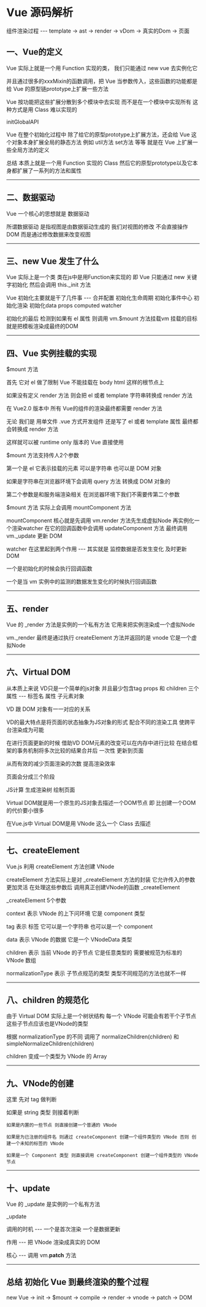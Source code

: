 # Vue 源码解析

组件渲染过程 --- template -> ast -> render -> vDom -> 真实的Dom -> 页面


## 一、Vue的定义

Vue 实际上就是一个用 Function 实现的类， 我们只能通过 new vue 去实例化它

并且通过很多的xxxMixin的函数调用，把 Vue 当参数传入，这些函数的功能都是给 Vue 的原型链prototype上扩展一些方法 

Vue 按功能把这些扩展分散到多个模块中去实现 而不是在一个模块中实现所有 这种方式是用 Class 难以实现的


initGlobalAPI

Vue 在整个初始化过程中 除了给它的原型prototype上扩展方法，还会给 Vue 这个对象本身扩展全局的静态方法 例如 util方法 set方法 等等 就是在 Vue 上扩展一些全局方法的定义

总结 本质上就是一个用 Function 实现的 Class 然后它的原型prototype以及它本身都扩展了一系列的方法和属性

-----------------------------------------------------------------------------------------------------------------------------------------------------------------

## 二、数据驱动

Vue 一个核心的思想就是 数据驱动

所谓数据驱动 是指视图是由数据驱动生成的 我们对视图的修改 不会直接操作DOM 而是通过修改数据来改变视图

-----------------------------------------------------------------------------------------------------------------------------------------------------------------

## 三、new Vue 发生了什么

Vue 实际上是一个类 类在js中是用Function来实现的 即 Vue 只能通过 new 关键字初始化 然后会调用 this._init 方法 

Vue 初始化主要就是干了几件事 --- 合并配置 初始化生命周期 初始化事件中心 初始化渲染 初始化data props computed watcher

初始化的最后 检测到如果有 el 属性 则调用 vm.$mount 方法挂载vm 挂载的目标就是把模板渲染成最终的DOM 

-----------------------------------------------------------------------------------------------------------------------------------------------------------------

## 四、Vue 实例挂载的实现

$mount 方法

首先 它对 el 做了限制 Vue 不能挂载在 body html 这样的根节点上

如果没有定义 render 方法 则会把 el 或者 template 字符串转换成 render 方法 

在 Vue2.0 版本中 所有 Vue的组件的渲染最终都需要 render 方法 

无论 我们是 用单文件 .vue 方式开发组件 还是写了 el 或者 template 属性 最终都会转换成 render 方法

这样就可以被 runtime only 版本的 Vue 直接使用 


$mount 方法支持传人2个参数 

第一个是 el 它表示挂载的元素 可以是字符串 也可以是 DOM 对象

如果是字符串在浏览器环境下会调用 query 方法 转换成 DOM 对象的

第二个参数是和服务端渲染相关 在浏览器环境下我们不需要传第二个参数


$mount 方法 实际上会调用 mountComponent 方法  

mountComponent 核心就是先调用 vm.render 方法先生成虚拟Node 再实例化一个渲染watcher 在它的回调函数中会调用 updateComponent 方法 最终调用 vm._update 更新 DOM


watcher 在这里起到两个作用 --- 其实就是 监控数据是否发生变化 及时更新 DOM

一个是初始化的时候会执行回调函数

一个是当 vm 实例中的监测的数据发生变化的时候执行回调函数

-----------------------------------------------------------------------------------------------------------------------------------------------------------------

## 五、render 

Vue 的 _render 方法是实例的一个私有方法 它用来把实例渲染成一个虚拟Node 

vm._render 最终是通过执行 createElement 方法并返回的是 vnode 它是一个虚拟Node 

-----------------------------------------------------------------------------------------------------------------------------------------------------------------

## 六、Virtual DOM 

从本质上来说 VD只是一个简单的js对象 并且最少包含tag props 和 children 三个属性 --- 标签名 属性 子元素对象 

VD 跟 DOM 对象有一一对应的关系

VD的最大特点是将页面的状态抽象为JS对象的形式 配合不同的渲染工具 使跨平台渲染成为可能 

在进行页面更新的时候 借助VD DOM元素的改变可以在内存中进行比较 在结合框架的事务机制将多次比较的结果合并后 一次性 更新到页面

从而有效的减少页面渲染的次数 提高渲染效率


页面会分成三个阶段 

JS计算 生成渲染树 绘制页面


Virtual DOM就是用一个原生的JS对象去描述一个DOM节点 即 比创建一个DOM的代价要小很多 

在Vue.js中 Virtual DOM是用 VNode 这么一个 Class 去描述

-----------------------------------------------------------------------------------------------------------------------------------------------------------------

## 七、createElement

Vue.js 利用 createElement 方法创建 VNode 

createElement 方法实际上是对 _createElement 方法的封装 它允许传入的参数更加灵活 在处理这些参数后 调用真正创建VNode的函数 _createElement

_createElement 5个参数

context 表示 VNode 的上下问环境 它是 component 类型

tag 表示 标签 它可以是一个字符串 也可以是一个 component 

data 表示 VNode 的数据  它是一个 VNodeData 类型 

children 表示 当前 VNode 的子节点 它是任意类型的 需要被规范为标准的 VNode 数组

normalizationType 表示 子节点规范的类型 类型不同规范的方法也就不一样

-----------------------------------------------------------------------------------------------------------------------------------------------------------------

## 八、children 的规范化

由于 Virtual DOM 实际上是一个树状结构 每一个 VNode 可能会有若干个子节点 这些子节点应该也是VNode的类型

根据 normalizationType 的不同 调用了 normalizeChildren(children) 和 simpleNormalizeChildren(children)

children 变成一个类型为 VNode 的 Array

-----------------------------------------------------------------------------------------------------------------------------------------------------------------

## 九、VNode的创建

这里 先对 tag 做判断 

如果是 string 类型 则接着判断 

    如果是内置的一些节点 则直接创建一个普通的 VNode 

    如果是为已注册的组件名 则通过 createComponent 创建一个组件类型的 VNode 否则 创建一个未知的标签的 VNode 

    如果是一个 Component 类型 则直接调用 createComponent 创建一个组件类型的 VNode 节点

-----------------------------------------------------------------------------------------------------------------------------------------------------------------

## 十、update

Vue 的 _update 是实例的一个私有方法

_update 

调用的时机 ---  一个是首次渲染 一个是数据更新 

作用 --- 把 VNode 渲染成真实的 DOM

核心 --- 调用 vm.__patch__ 方法 

-----------------------------------------------------------------------------------------------------------------------------------------------------------------

## 总结 初始化 Vue 到最终渲染的整个过程

new Vue -> init -> $mount -> compile -> render -> vnode -> patch -> DOM 
